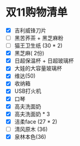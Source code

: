 # 双11购物清单
- [x] 吉利威锋刀片
- [ ] 黑苦荞茶 + 黑芝麻粉
- [ ] 猫王卫生纸 (30 * 2)
- [x] 黑芝麻( 2份)
- [x] 日超保温杯 + 日超玻璃杯
- [x] 大娃的大容量玻璃杯
- [x] 维达(50)
- [x] 收纳箱
- [x] USB打火机
- [x] 口琴
- [x] 高夫洗面奶
- [x] 高夫洗面奶 * 3
- [x] 洁柔face (27 * 2)
- [ ] 清风原木 (36)
- [x] 泉林本色(36)
